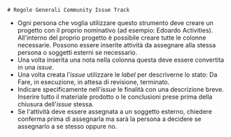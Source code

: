     # Regole Generali Community Issue Track

* Ogni persona che voglia utilizzare questo strumento deve creare un progetto con il proprio nominativo (ad esempio: Edoardo Activities). All'interno del proprio progetto è possibile creare tutte le colonne necessarie. Possono essere inserite attività da assegnare alla stessa persona o soggetti esterni se necessario.
* Una volta inserita una nota nella colonna questa deve essere convertita in una *issue*.
* Una volta creata l'*issue* utilizzare le *label* per descriverne lo stato: Da Fare, in esecuzione, in attesa di revisione, terminato.
* Indicare specificamente nell'*issue* le finalità con una descrizione breve. Inserire tutto il materiale prodotto o le conclusioni prese prima della chiusura dell'*issue* stessa.
* Se l'attività deve essere assegnata a un soggetto esterno, chiedere conferma prima di assegnarla ma sarà la persona a decidere se assegnarlo a se stesso oppure no.
